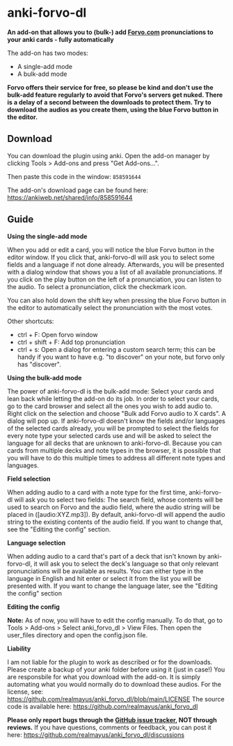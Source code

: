 # anki-forvo-dl
<b>An add-on that allows you to (bulk-) add <a href="http://Forvo.com" rel="nofollow">Forvo.com</a> pronunciations to your anki cards - fully automatically</b>

The add-on has two modes:
<ul>
<li>A single-add mode</li>
<li>A bulk-add mode</li>
</ul>

**Forvo offers their service for free, so please be kind and don't use the bulk-add feature regularly to avoid that Forvo's servers get nuked. There is a delay of a second between the downloads to protect them. Try to download the audios as you create them, using the blue Forvo button in the editor.**

## Download
You can download the plugin using anki. Open the add-on manager by clicking Tools > Add-ons and press "Get Add-ons...".

Then paste this code in the window: `858591644`

The add-on's download page can be found here: https://ankiweb.net/shared/info/858591644

## Guide
<b>Using the single-add mode</b>

When you add or edit a card, you will notice the blue Forvo button in the editor window. If you click that, anki-forvo-dl will ask you to select some fields and a language if not done already.
Afterwards, you will be presented with a dialog window that shows you a list of all available pronunciations. If you click on the play button on the left of a pronunciation, you can listen to the audio. To select a pronunciation, click the checkmark icon.

You can also hold down the shift key when pressing the blue Forvo button in the editor to automatically select the pronunciation with the most votes.

Other shortcuts:
- ctrl + F: Open forvo window
- ctrl + shift + F: Add top pronunciation
- ctrl + s: Open a dialog for entering a custom search term; this can be handy if you want to have e.g. "to discover" on your note, but forvo only has "discover".

<b>Using the bulk-add mode</b>

The power of anki-forvo-dl is the bulk-add mode: Select your cards and lean back while letting the add-on do its job. 
In order to select your cards, go to the card browser and select all the ones you wish to add audio to. Right click on the selection and choose "Bulk add Forvo audio to X cards". A dialog will pop up.
If anki-forvo-dl doesn't know the fields and/or languages of the selected cards already, you will be prompted to select the fields for every note type your selected cards use and will be asked to select the language for all decks that are unknown to anki-forvo-dl. Because you can cards from multiple decks and note types in the browser, it is possible that you will have to do this multiple times to address all different note types and languages.

<b>Field selection</b>

When adding audio to a card with a note type for the first time, anki-forvo-dl will ask you to select two fields:
The search field, whose contents will be used to search on Forvo and the audio field, where the audio string will be placed in ([audio:XYZ.mp3]).
By default, anki-forvo-dl will append the audio string to the existing contents of the audio field. If you want to change that, see the "Editing the config" section.

<b>Language selection</b>

When adding audio to a card that's part of a deck that isn't known by anki-forvo-dl, it will ask you to select the deck's language so that only relevant pronunciations will be available as results. You can either type in the language in English and hit enter or select it from the list you will be presented with. If you want to change the language later, see the "Editing the config" section

<b>Editing the config</b>

<b>Note:</b> As of now, you will have to edit the config manually. To do that, go to Tools &gt; Add-ons &gt; Select anki_forvo_dl &gt; View Files. Then open the user_files directory and open the config.json file.

<b>Liability</b>

I am not liable for the plugin to work as described or for the downloads. Please create a backup of your anki folder before using it (just in case!)
You are responsbile for what you download with the add-on. It is simply automating what you would normally do to download these audios.
For the license, see: <a href="https://github.com/realmayus/anki_forvo_dl/blob/main/LICENSE" rel="nofollow">https://github.com/realmayus/anki_forvo_dl/blob/main/LICENSE</a>
The source code is available here: <a href="https://github.com/realmayus/anki_forvo_dl" rel="nofollow">https://github.com/realmayus/anki_forvo_dl</a>

<b>Please only report bugs through the <a href="https://github.com/realmayus/anki_forvo_dl/issues" rel="nofollow">GitHub issue tracker</a>, NOT through reviews.</b>
If you have questions, comments or feedback, you can post it here: <a href="https://github.com/realmayus/anki_forvo_dl/discussions" rel="nofollow">https://github.com/realmayus/anki_forvo_dl/discussions</a>

